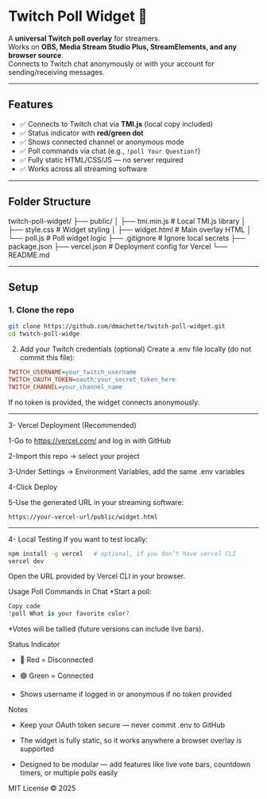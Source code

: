 # Twitch Poll Widget 🎯

A **universal Twitch poll overlay** for streamers.  
Works on **OBS, Media Stream Studio Plus, StreamElements, and any browser source**.  
Connects to Twitch chat anonymously or with your account for sending/receiving messages.

---

## Features

- ✅ Connects to Twitch chat via **TMI.js** (local copy included)  
- ✅ Status indicator with **red/green dot**  
- ✅ Shows connected channel or anonymous mode  
- ✅ Poll commands via chat (e.g., `!poll Your Question?`)  
- ✅ Fully static HTML/CSS/JS — no server required  
- ✅ Works across all streaming software  

---

## Folder Structure

twitch-poll-widget/
├── public/
│ ├── tmi.min.js # Local TMI.js library
│ ├── style.css # Widget styling
│ ├── widget.html # Main overlay HTML
│ └── poll.js # Poll widget logic
├── .gitignore # Ignore local secrets
├── package.json
├── vercel.json # Deployment config for Vercel
└── README.md

---

## Setup

### 1. Clone the repo
```bash
git clone https://github.com/dmachette/twitch-poll-widget.git
cd twitch-poll-widge

```

2. Add your Twitch credentials (optional)
Create a .env file locally (do not commit this file):

```ini
TWITCH_USERNAME=your_twitch_username
TWITCH_OAUTH_TOKEN=oauth:your_secret_token_here
TWITCH_CHANNEL=your_channel_name
```
If no token is provided, the widget connects anonymously.

---

3- Vercel Deployment (Recommended)

1-Go to https://vercel.com/ and log in with GitHub

2-Import this repo → select your project

3-Under Settings → Environment Variables, add the same .env variables

4-Click Deploy

5-Use the generated URL in your streaming software:

```arduino
https://your-vercel-url/public/widget.html

```
---

4- Local Testing
If you want to test locally:

```bash
npm install -g vercel   # optional, if you don’t have vercel CLI
vercel dev
```
Open the URL provided by Vercel CLI in your browser.

Usage
Poll Commands in Chat
*Start a poll:

```csharp
Copy code
!poll What is your favorite color?
```
*Votes will be tallied (future versions can include live bars).

Status Indicator
*  🔴 Red = Disconnected

*  🟢 Green = Connected

*  Shows username if logged in or anonymous if no token provided

Notes
* Keep your OAuth token secure — never commit .env to GitHub

* The widget is fully static, so it works anywhere a browser overlay is supported

* Designed to be modular — add features like live vote bars, countdown timers, or multiple polls easily

MIT License © 2025

